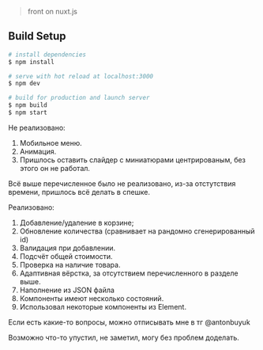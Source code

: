 > front on nuxt.js

## Build Setup

```bash
# install dependencies
$ npm install

# serve with hot reload at localhost:3000
$ npm dev

# build for production and launch server
$ npm build
$ npm start

```

Не реализовано:

1. Мобильное меню.
2. Анимация.
3. Пришлось оставить слайдер с миниатюрами центрированым, без этого он не работал.

Всё выше перечисленное было не реализовано, из-за отстутствия времени, пришлось всё делать в спешке.

Реализовано:

1. Добавление/удаление в корзине;
2. Обновление количества (сравнивает на рандомно сгенерированный id)
3. Валидация при добавлении.
4. Подсчёт общей стоимости.
5. Проверка на наличие товара.
6. Адаптивная вёрстка, за отсутствием перечисленного в разделе выше.
7. Наполнение из JSON файла
8. Компоненты имеют несколько состояний.
9. Использовал некоторые компоненты из Element.

Если есть какие-то вопросы, можно отписывать мне в тг @antonbuyuk

Возможно что-то упустил, не заметил, могу без проблем доделать.
